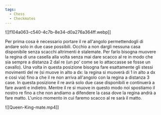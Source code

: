 ```yaml
---
tags:
  - Chess
  - Checkmates
---
```

![[f104a063-c540-4c7b-8e34-d0a276a364ff.webp]]

Per prima cosa è necessario portare il re all'angolo permettendogli di andare solo in due case possibili. Occhio a non dargli nessuna casa disponibile senza scacchi altrimenti è stalemate.
Per farlo bisogna muovere la regina di una casella alla volta senza mai dare scacco al re in modo che sia sempre a distanza 2 dal re (un po' come se lo attaccasse se fosse un cavallo).
Una volta in questa posizione bisogna fare esattamente gli stessi movimenti del re (si muove in alto a dx: la regina si muoverà di 1 in alto a dx e così via) fino a che il re non arriva all'angolo con la regina a distanza 3 case.
In questa posizione il re avrà solo due case disponibili e continuerà a fare avanti e indietro.
Mentre il re si muove in questo modo noi spostiamo il nostro re fino a che non andiamo a difendere la casa dove la regina andrà a fare matto.
L'unico momento in cui faremo scacco al re sarà il matto.

![[Queen-King-mate.mp4]]